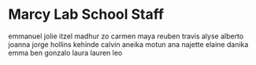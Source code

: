 # Marcy Lab School Staff

emmanuel
jolie
itzel
madhur
zo
carmen
maya
reuben
travis
alyse
alberto
joanna
jorge
hollins
kehinde
calvin
aneika
motun
ana
najette
elaine
danika
emma
ben
gonzalo
laura
lauren
leo
